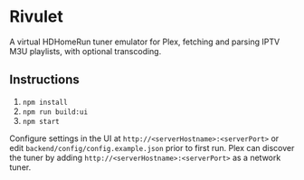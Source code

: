 # Rivulet

A virtual HDHomeRun tuner emulator for Plex, fetching and parsing IPTV M3U playlists, with optional transcoding.

## Instructions

1. `npm install`
2. `npm run build:ui`
3. `npm start`

Configure settings in the UI at `http://<serverHostname>:<serverPort>` or edit `backend/config/config.example.json` prior to first run. Plex can discover the tuner by adding `http://<serverHostname>:<serverPort>` as a network tuner.
